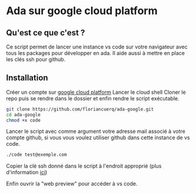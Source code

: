 # Ada sur google cloud platform

## Qu'est ce que c'est ?
Ce script permet de lancer une instance vs code sur votre navigateur avec tous les packages pour développer en ada. Il aide aussi à mettre en place les clés ssh pour github.

## Installation
Créer un compte sur [google cloud platform](https://cloud.google.com/?hl=fr)
Lancer le cloud shell
Cloner le repo puis se rendre dans le dossier et enfin rendre le script exécutable.

```bash
git clone https://github.com/floriancuerq/ada-google.git
cd ada-google
chmod +x code
```
Lancer le script avec comme argument votre adresse mail associé à votre compte github, si vous vous voulez utiliser github dans cette instance de vs code.
```bash
./code test@exemple.com
```

Copier la clé ssh donné dans le script  à l'endroit approprié (plus d'information [ici](https://docs.github.com/en/github/authenticating-to-github/adding-a-new-ssh-key-to-your-github-account))

Enfin ouvrir la "web preview" pour accéder à vs code.